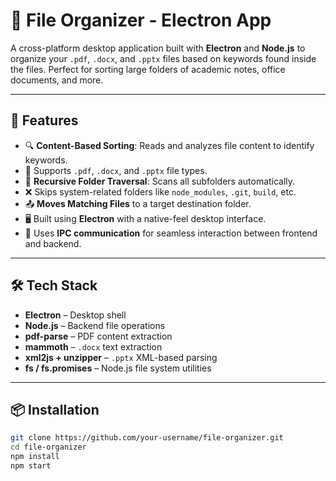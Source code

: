 # 📁 File Organizer - Electron App

A cross-platform desktop application built with **Electron** and **Node.js** to organize your `.pdf`, `.docx`, and `.pptx` files based on keywords found inside the files. Perfect for sorting large folders of academic notes, office documents, and more.

---

## 🚀 Features

- 🔍 **Content-Based Sorting**: Reads and analyzes file content to identify keywords.
- 📄 Supports `.pdf`, `.docx`, and `.pptx` file types.
- 📁 **Recursive Folder Traversal**: Scans all subfolders automatically.
- ❌ Skips system-related folders like `node_modules`, `.git`, `build`, etc.
- 📤 **Moves Matching Files** to a target destination folder.
- 🖥️ Built using **Electron** with a native-feel desktop interface.
- 🔌 Uses **IPC communication** for seamless interaction between frontend and backend.

---

## 🛠️ Tech Stack

- **Electron** – Desktop shell
- **Node.js** – Backend file operations
- **pdf-parse** – PDF content extraction
- **mammoth** – `.docx` text extraction
- **xml2js + unzipper** – `.pptx` XML-based parsing
- **fs / fs.promises** – Node.js file system utilities

---

## 📦 Installation

```bash
git clone https://github.com/your-username/file-organizer.git
cd file-organizer
npm install
npm start
```
